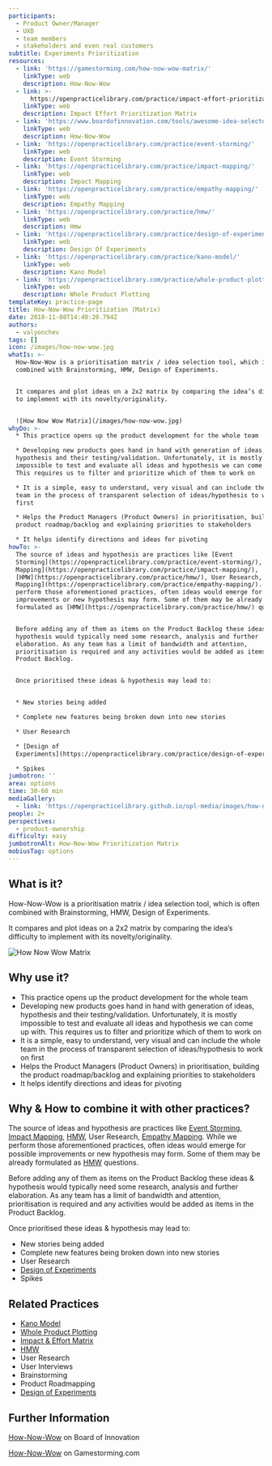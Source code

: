 ```yaml
---
participants:
  - Product Owner/Manager
  - UXD
  - team members
  - stakeholders and even real customers
subtitle: Experiments Prioritization
resources:
  - link: 'https://gamestorming.com/how-now-wow-matrix/'
    linkType: web
    description: How-Now-Wow
  - link: >-
      https://openpracticelibrary.com/practice/impact-effort-prioritization-matrix/
    linkType: web
    description: Impact Effort Prioritization Matrix
  - link: 'https://www.boardofinnovation.com/tools/awesome-idea-selector/'
    linkType: web
    description: How-Now-Wow
  - link: 'https://openpracticelibrary.com/practice/event-storming/'
    linkType: web
    description: Event Storming
  - link: 'https://openpracticelibrary.com/practice/impact-mapping/'
    linkType: web
    description: Impact Mapping
  - link: 'https://openpracticelibrary.com/practice/empathy-mapping/'
    linkType: web
    description: Empathy Mapping
  - link: 'https://openpracticelibrary.com/practice/hmw/'
    linkType: web
    description: Hmw
  - link: 'https://openpracticelibrary.com/practice/design-of-experiments/'
    linkType: web
    description: Design Of Experiments
  - link: 'https://openpracticelibrary.com/practice/kano-model/'
    linkType: web
    description: Kano Model
  - link: 'https://openpracticelibrary.com/practice/whole-product-plotting/'
    linkType: web
    description: Whole Product Plotting
templateKey: practice-page
title: How-Now-Wow Prioritization (Matrix)
date: 2018-11-08T14:40:20.794Z
authors:
  - valyonchev
tags: []
icon: /images/how-now-wow.jpg
whatIs: >-
  How-Now-Wow is a prioritisation matrix / idea selection tool, which is often
  combined with Brainstorming, HMW, Design of Experiments.


  It compares and plot ideas on a 2x2 matrix by comparing the idea’s difficulty
  to implement with its novelty/originality.


  ![How Now Wow Matrix](/images/how-now-wow.jpg)
whyDo: >-
  * This practice opens up the product development for the whole team

  * Developing new products goes hand in hand with generation of ideas,
  hypothesis and their testing/validation. Unfortunately, it is mostly
  impossible to test and evaluate all ideas and hypothesis we can come up with.
  This requires us to filter and prioritize which of them to work on

  * It is a simple, easy to understand, very visual and can include the whole
  team in the process of transparent selection of ideas/hypothesis to work on
  first

  * Helps the Product Managers (Product Owners) in prioritisation, building the
  product roadmap/backlog and explaining priorities to stakeholders

  * It helps identify directions and ideas for pivoting
howTo: >-
  The source of ideas and hypothesis are practices like [Event
  Storming](https://openpracticelibrary.com/practice/event-storming/), [Impact
  Mapping](https://openpracticelibrary.com/practice/impact-mapping/),
  [HMW](https://openpracticelibrary.com/practice/hmw/), User Research, [Empathy
  Mapping](https://openpracticelibrary.com/practice/empathy-mapping/). While we
  perform those aforementioned practices, often ideas would emerge for possible
  improvements or new hypothesis may form. Some of them may be already
  formulated as [HMW](https://openpracticelibrary.com/practice/hmw/) questions.


  Before adding any of them as items on the Product Backlog these ideas &
  hypothesis would typically need some research, analysis and further
  elaboration. As any team has a limit of bandwidth and attention,
  prioritisation is required and any activities would be added as items in the
  Product Backlog.


  Once prioritised these ideas & hypothesis may lead to:


  * New stories being added

  * Complete new features being broken down into new stories

  * User Research

  * [Design of
  Experiments](https://openpracticelibrary.com/practice/design-of-experiments/)

  * Spikes
jumbotron: ''
area: options
time: 30-60 min
mediaGallery:
  - link: 'https://openpracticelibrary.github.io/opl-media/images/how-now-wow.jpg'
people: 2+
perspectives:
  - product-ownership
difficulty: easy
jumbotronAlt: How-Now-Wow Prioritization Matrix
mobiusTag: options
---
```

## What is it?

How-Now-Wow is a prioritisation matrix / idea selection tool, which is often combined with Brainstorming, HMW, Design of Experiments.

It compares and plot ideas on a 2x2 matrix by comparing the idea’s difficulty to implement with its novelty/originality.

![How Now Wow Matrix](/images/how-now-wow.jpg)

## Why use it?

* This practice opens up the product development for the whole team
* Developing new products goes hand in hand with generation of ideas, hypothesis and their testing/validation. Unfortunately, it is mostly impossible to test and evaluate all ideas and hypothesis we can come up with. This requires us to filter and prioritize which of them to work on
* It is a simple, easy to understand, very visual and can include the whole team in the process of transparent selection of ideas/hypothesis to work on first
* Helps the Product Managers (Product Owners) in prioritisation, building the product roadmap/backlog and explaining priorities to stakeholders
* It helps identify directions and ideas for pivoting

## Why & How to combine it with other practices?

The source of ideas and hypothesis are practices like [Event Storming](https://openpracticelibrary.com/practice/event-storming/), [Impact Mapping](https://openpracticelibrary.com/practice/impact-mapping/), [HMW](https://openpracticelibrary.com/practice/hmw/), User Research, [Empathy Mapping](https://openpracticelibrary.com/practice/empathy-mapping/). While we perform those aforementioned practices, often ideas would emerge for possible improvements or new hypothesis may form. Some of them may be already formulated as [HMW](https://openpracticelibrary.com/practice/hmw/) questions.

Before adding any of them as items on the Product Backlog these ideas & hypothesis would typically need some research, analysis and further elaboration. As any team has a limit of bandwidth and attention, prioritisation is required and any activities would be added as items in the Product Backlog.

Once prioritised these ideas & hypothesis may lead to:

* New stories being added
* Complete new features being broken down into new stories
* User Research
* [Design of Experiments](https://openpracticelibrary.com/practice/design-of-experiments/)
* Spikes

## Related Practices

* [Kano Model ](https://openpracticelibrary.com/practice/kano-model/)
* [Whole Product Plotting](https://openpracticelibrary.com/practice/whole-product-plotting/)
* [Impact & Effort Matrix](https://openpracticelibrary.com/practice/impact-effort-prioritization-matrix/)
* [HMW](https://openpracticelibrary.com/practice/hmw/)
* User Research
* User Interviews
* Brainstorming
* Product Roadmapping
* [Design of Experiments ](https://openpracticelibrary.com/practice/design-of-experiments/)

## Further Information

[How-Now-Wow](https://www.boardofinnovation.com/tools/awesome-idea-selector/) on Board of Innovation

[How-Now-Wow](https://gamestorming.com/how-now-wow-matrix/) on Gamestorming.com
